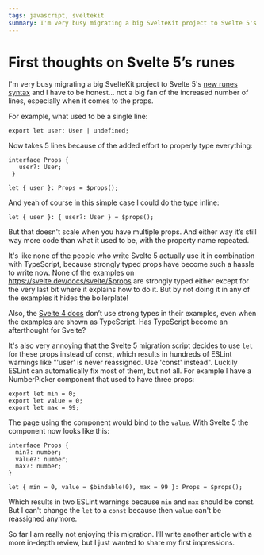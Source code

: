 ```yaml
---
tags: javascript, sveltekit
summary: I'm very busy migrating a big SvelteKit project to Svelte 5's new runes syntax and I have to be honest... not a big fan of the increased number of lines, especially when it comes to the props.
---
```


# First thoughts on Svelte 5’s runes

I'm very busy migrating a big SvelteKit project to Svelte 5's [new runes syntax](https://svelte.dev/blog/runes) and I have to be honest... not a big fan of the increased number of lines, especially when it comes to the props.

For example, what used to be a single line:

```
export let user: User | undefined;
```

Now takes 5 lines because of the added effort to properly type everything:

```
interface Props {
   user?: User;
 }

let { user }: Props = $props();
```

And yeah of course in this simple case I could do the type inline:

```
let { user }: { user?: User } = $props();
```

But that doesn't scale when you have multiple props. And either way it’s still way more code than what it used to be, with the property name repeated.

It's like none of the people who write Svelte 5 actually use it in combination with TypeScript, because strongly typed props have become such a hassle to write now. None of the examples on https://svelte.dev/docs/svelte/$props are strongly typed either except for the very last bit where it explains how to do it. But by not doing it in any of the examples it hides the boilerplate!

Also, the [Svelte 4 docs](https://v4.svelte.dev/docs/introduction) don’t use strong types in their examples, even when the examples are shown as TypeScript. Has TypeScript become an afterthought for Svelte?

It's also very annoying that the Svelte 5 migration script decides to use `let` for these props instead of `const`, which results in hundreds of ESLint warnings like "'user' is never reassigned. Use 'const' instead". Luckily ESLint can automatically fix most of them, but not all. For example I have a NumberPicker component that used to have three props:

```
export let min = 0;
export let value = 0;
export let max = 99;
```

The page using the component would bind to the `value`. With Svelte 5 the component now looks like this:

```
interface Props {
  min?: number;
  value?: number;
  max?: number;
}

let { min = 0, value = $bindable(0), max = 99 }: Props = $props();
```

Which results in two ESLint warnings because `min` and `max` should be const. But I can't change the `let` to a `const` because then `value` can't be reassigned anymore.

So far I am really not enjoying this migration. I’ll write another article with a more in-depth review, but I just wanted to share my first impressions.